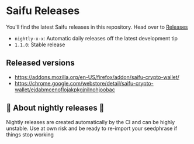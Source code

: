 # Saifu Releases

You'll find the latest Saifu releases in this repository. Head over to [Releases](https://github.com/saifuwallet/saifu-releases/releases) 

- `nightly-x-x`: Automatic daily releases off the latest development tip
- `1.1.0`: Stable release 

## Released versions

- https://addons.mozilla.org/en-US/firefox/addon/saifu-crypto-wallet/
- https://chrome.google.com/webstore/detail/saifu-crypto-wallet/ejdabmcenoflojakpkgjnilnohjoobac

## 🌟 About nightly releases 🌟

Nightly releases are created automatically by the CI and can be highly unstable. Use at own risk and be ready to re-import your seedphrase if things stop working
